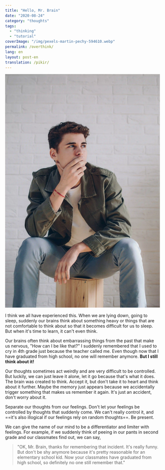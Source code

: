 ```yaml
---
title: "Hello, Mr. Brain"
date: "2020-08-24"
category: "thoughts"
tags:
  - "thinking"
  - "tutorial"
coverImage: "/img/pexels-martin-pechy-594610.webp"
permalink: /overthink/
lang: en
layout: post-en
translation: /pikir/
---
```


![](/img/pexels-martin-pechy-594610.webp)

I think we all have experienced this. When we are lying down, going to sleep, suddenly our brains think about something heavy or things that are not comfortable to think about so that it becomes difficult for us to sleep. But when it's time to learn, it can't even think.

Our brains often think about embarrassing things from the past that make us nervous, "How can I be like that?" I suddenly remembered that I used to cry in 4th grade just because the teacher called me. Even though now that I have graduated from high school, no one will remember anymore. **But I still think about it!**

Our thoughts sometimes act weirdly and are very difficult to be controlled. But luckily, we can just leave it alone, let it go because that's what it does. The brain was created to think. Accept it, but don't take it to heart and think about it further. Maybe the memory just appears because we accidentally trigger something that makes us remember it again. It's just an accident, don't worry about it.

Separate our thoughts from our feelings. Don't let your feelings be controlled by thoughts that suddenly come. We can't really control it, and ==it's also illogical if our feelings rely on random thoughts==. Be present.

We can give the name of our mind to be a differentiator and limiter with feelings. For example, if we suddenly think of peeing in our pants in second grade and our classmates find out, we can say,

> "OK, Mr. Brain, thanks for remembering that incident. It's really funny. But don't be shy anymore because it's pretty reasonable for an elementary school kid. Now your classmates have graduated from high school, so definitely no one still remember that."
